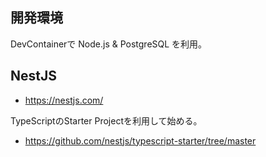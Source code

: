 ## 開発環境

DevContainerで Node.js & PostgreSQL を利用。

## NestJS

* https://nestjs.com/

TypeScriptのStarter Projectを利用して始める。

* https://github.com/nestjs/typescript-starter/tree/master


